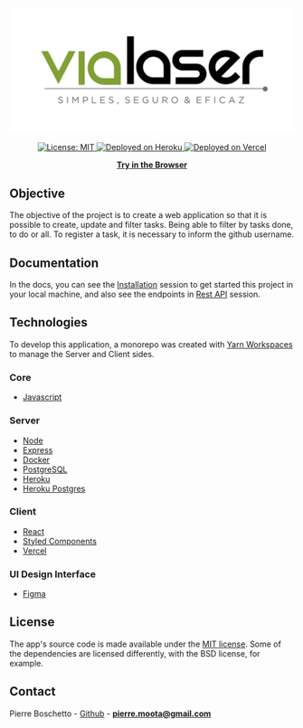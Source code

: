 <p align="center">
  <img src="./src/assets/images/vialaser.png" href="https://github-stars-akinncar.vercel.app/">
</p>

<p align="center">
  <a aria-label="" href="/LICENSE" target="_blank">
    <img alt="License: MIT" src="https://img.shields.io/badge/License-MIT-success.svg?style=flat-square&color=33CC12" target="_blank" />
  </a>

  <a aria-label="heroku" href="https://todo-vialaser-api.herokuapp.com/api/v1/" target="_blank">
    <img alt="Deployed on Heroku" src="https://heroku-badge.herokuapp.com/?app=github-stars-api-akinncar" />
  </a>

  <a aria-label="vercel" href="https://todo-list-test.vercel.app/" target="_blank">
    <img alt="Deployed on Vercel" src="https://therealsujitk-vercel-badge.vercel.app/?app=therealsujitk-vercel-badge" />
  </a>
</p>

<p align="center">
  <a aria-label="try fortstatus" href="https://todo-list-test.vercel.app/"><b>Try in the Browser</b></a>
</p>

## Objective

The objective of the project is to create a web application so that it is possible to create, update and filter tasks. Being able to filter by tasks done, to do or all. To register a task, it is necessary to inform the github username.

## Documentation

In the docs, you can see the [Installation](./docs/Installation.md) session to get started this project in your local machine, and also see the endpoints in [Rest API](./docs/RestAPI.md) session.

## Technologies

To develop this application, a monorepo was created with [Yarn Workspaces](https://classic.yarnpkg.com/en/docs/workspaces/) to manage the Server and Client sides.

### Core

- [Javascript](https://developer.mozilla.org/pt-BR/docs/Web/JavaScript)

### Server

- [Node](https://nodejs.org/en/)
- [Express](https://expressjs.com/pt-br/)
- [Docker](https://www.docker.com/)
- [PostgreSQL](https://www.postgresql.org/)
- [Heroku](https://www.heroku.com/)
- [Heroku Postgres](heroku.com/postgres)

### Client

- [React](https://reactjs.org/)
- [Styled Components](https://styled-components.com/)
- [Vercel](https://vercel.com/)

### UI Design Interface

- [Figma](https://www.figma.com/proto/M7ZmtBomv0IVuSmQCYLzTW/To-do?node-id=76%3A0&scaling=min-zoom)

## License

The app's source code is made available under the [MIT license](LICENSE). Some of the dependencies are licensed differently, with the BSD license, for example.

## Contact

Pierre Boschetto - [Github](https://github.com/PierreBosch) - **[pierre.moota@gmail.com](mailto:pierre.moota@gmail.com)**
